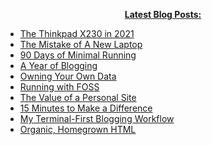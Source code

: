 <p align="center">
  <b><a href="https://atthis.link">Latest Blog Posts:</a></b>
</p>

<!-- BLOG-POST-LIST:START -->
- [The Thinkpad X230 in 2021](https://atthis.link/blog/2021/thinkpad.html)
- [The Mistake of A New Laptop](https://atthis.link/blog/2021/reassesstech.html)
- [90 Days of Minimal Running](https://atthis.link/blog/2021/minimalrunning.html)
- [A Year of Blogging](https://atthis.link/blog/2021/oneyear.html)
- [Owning Your Own Data](https://atthis.link/blog/2021/yourowndata.html)
- [Running with FOSS](https://atthis.link/blog/2021/fossfitness.html)
- [The Value of a Personal Site](https://atthis.link/blog/2021/personalsite.html)
- [15 Minutes to Make a Difference](https://atthis.link/blog/2021/fifteenminutes.html)
- [My Terminal-First Blogging Workflow](https://atthis.link/blog/2021/terminalwriting.html)
- [Organic, Homegrown HTML](https://atthis.link/blog/2021/html.html)
<!-- BLOG-POST-LIST:END -->
